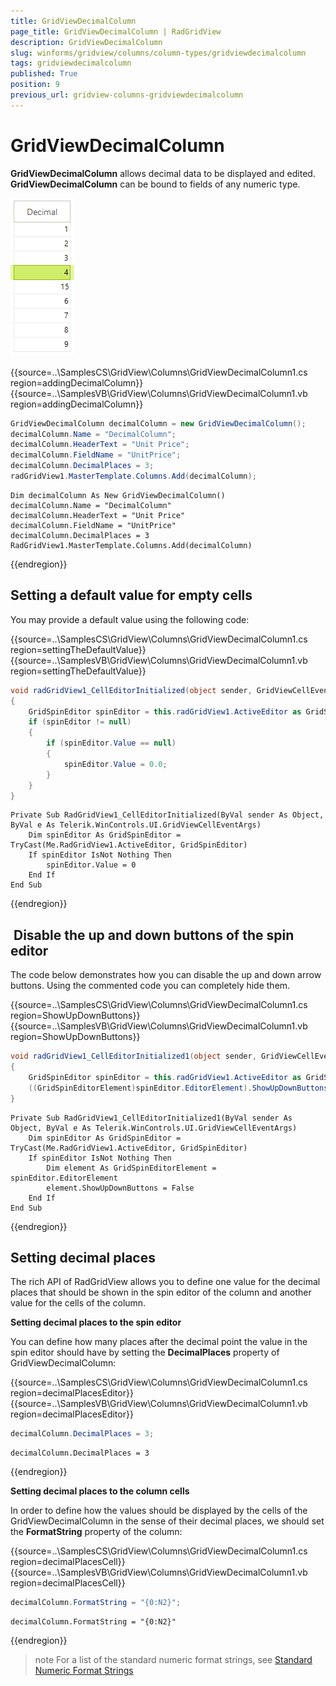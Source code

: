 ```yaml
---
title: GridViewDecimalColumn
page_title: GridViewDecimalColumn | RadGridView
description: GridViewDecimalColumn
slug: winforms/gridview/columns/column-types/gridviewdecimalcolumn
tags: gridviewdecimalcolumn
published: True
position: 9
previous_url: gridview-columns-gridviewdecimalcolumn
---
```


# GridViewDecimalColumn

__GridViewDecimalColumn__ allows decimal data to be displayed and edited. __GridViewDecimalColumn__ can be bound to fields of any numeric type. 

![gridview-columns-gridviewdecimalcolumn 001](images/gridview-columns-gridviewdecimalcolumn001.png)

{{source=..\SamplesCS\GridView\Columns\GridViewDecimalColumn1.cs region=addingDecimalColumn}} 
{{source=..\SamplesVB\GridView\Columns\GridViewDecimalColumn1.vb region=addingDecimalColumn}} 

````C#
GridViewDecimalColumn decimalColumn = new GridViewDecimalColumn();
decimalColumn.Name = "DecimalColumn";
decimalColumn.HeaderText = "Unit Price";
decimalColumn.FieldName = "UnitPrice";
decimalColumn.DecimalPlaces = 3;
radGridView1.MasterTemplate.Columns.Add(decimalColumn);

````
````VB.NET
Dim decimalColumn As New GridViewDecimalColumn()
decimalColumn.Name = "DecimalColumn"
decimalColumn.HeaderText = "Unit Price"
decimalColumn.FieldName = "UnitPrice"
decimalColumn.DecimalPlaces = 3
RadGridView1.MasterTemplate.Columns.Add(decimalColumn)

````

{{endregion}} 

## Setting a default value for empty cells

You may provide a default value using the following code:

{{source=..\SamplesCS\GridView\Columns\GridViewDecimalColumn1.cs region=settingTheDefaultValue}} 
{{source=..\SamplesVB\GridView\Columns\GridViewDecimalColumn1.vb region=settingTheDefaultValue}} 

````C#
void radGridView1_CellEditorInitialized(object sender, GridViewCellEventArgs e)
{
    GridSpinEditor spinEditor = this.radGridView1.ActiveEditor as GridSpinEditor;
    if (spinEditor != null)
    {
        if (spinEditor.Value == null)
        {
            spinEditor.Value = 0.0;
        }
    }
}

````
````VB.NET
Private Sub RadGridView1_CellEditorInitialized(ByVal sender As Object, ByVal e As Telerik.WinControls.UI.GridViewCellEventArgs)
    Dim spinEditor As GridSpinEditor = TryCast(Me.RadGridView1.ActiveEditor, GridSpinEditor)
    If spinEditor IsNot Nothing Then
        spinEditor.Value = 0
    End If
End Sub

````

{{endregion}} 


##  Disable the up and down buttons of the spin editor

The code below demonstrates how you can disable the up and down arrow buttons. Using the commented code you can completely hide them.

{{source=..\SamplesCS\GridView\Columns\GridViewDecimalColumn1.cs region=ShowUpDownButtons}} 
{{source=..\SamplesVB\GridView\Columns\GridViewDecimalColumn1.vb region=ShowUpDownButtons}} 

````C#
void radGridView1_CellEditorInitialized1(object sender, GridViewCellEventArgs e)
{
    GridSpinEditor spinEditor = this.radGridView1.ActiveEditor as GridSpinEditor;
    ((GridSpinEditorElement)spinEditor.EditorElement).ShowUpDownButtons = false;
}

````
````VB.NET
Private Sub RadGridView1_CellEditorInitialized1(ByVal sender As Object, ByVal e As Telerik.WinControls.UI.GridViewCellEventArgs)
    Dim spinEditor As GridSpinEditor = TryCast(Me.RadGridView1.ActiveEditor, GridSpinEditor)
    If spinEditor IsNot Nothing Then
        Dim element As GridSpinEditorElement = spinEditor.EditorElement
        element.ShowUpDownButtons = False
    End If
End Sub

````

{{endregion}} 

## Setting decimal places

The rich API of RadGridView allows you to define one value for the decimal places that should be shown in the spin editor of the column and another value for the cells of the column.

__Setting decimal places to the spin editor__

You can define how many places after the decimal point the value in the spin editor should have by setting the __DecimalPlaces__ property of GridViewDecimalColumn:

{{source=..\SamplesCS\GridView\Columns\GridViewDecimalColumn1.cs region=decimalPlacesEditor}} 
{{source=..\SamplesVB\GridView\Columns\GridViewDecimalColumn1.vb region=decimalPlacesEditor}} 

````C#
decimalColumn.DecimalPlaces = 3;

````
````VB.NET
decimalColumn.DecimalPlaces = 3

````

{{endregion}} 


__Setting decimal places to the column cells__

In order to define how the values should be displayed by the cells of the GridViewDecimalColumn in the sense of their decimal places, we should set the __FormatString__ property of the column:

{{source=..\SamplesCS\GridView\Columns\GridViewDecimalColumn1.cs region=decimalPlacesCell}} 
{{source=..\SamplesVB\GridView\Columns\GridViewDecimalColumn1.vb region=decimalPlacesCell}} 

````C#
decimalColumn.FormatString = "{0:N2}";

````
````VB.NET
decimalColumn.FormatString = "{0:N2}"

````

{{endregion}} 

>note For a list of the standard numeric format strings, see [Standard Numeric Format Strings](http://msdn.microsoft.com/en-us/library/dwhawy9k.aspx)
>

